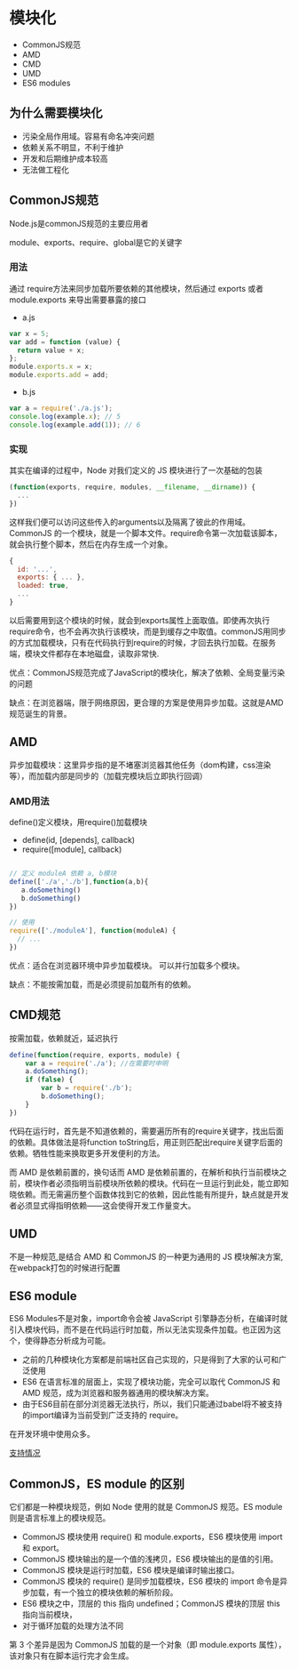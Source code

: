 # 模块化

- CommonJS规范
- AMD
- CMD
- UMD
- ES6 modules

## 为什么需要模块化

- 污染全局作用域。容易有命名冲突问题
- 依赖关系不明显，不利于维护
- 开发和后期维护成本较高
- 无法做工程化

## CommonJS规范

Node.js是commonJS规范的主要应用者

module、exports、require、global是它的关键字

### 用法

通过 require方法来同步加载所要依赖的其他模块，然后通过 exports 或者 module.exports 来导出需要暴露的接口

- a.js

```js
var x = 5;
var add = function (value) {
  return value + x;
};
module.exports.x = x;
module.exports.add = add;
```

- b.js

```js
var a = require('./a.js');
console.log(example.x); // 5
console.log(example.add(1)); // 6
```

### 实现

其实在编译的过程中，Node 对我们定义的 JS 模块进行了一次基础的包装

```js
(function(exports, require, modules, __filename, __dirname)) {
  ...
})
```

这样我们便可以访问这些传入的arguments以及隔离了彼此的作用域。
CommonJS 的一个模块，就是一个脚本文件。require命令第一次加载该脚本，就会执行整个脚本，然后在内存生成一个对象。

```js
{
  id: '...',
  exports: { ... },
  loaded: true,
  ...
}
```

以后需要用到这个模块的时候，就会到exports属性上面取值。即使再次执行require命令，也不会再次执行该模块，而是到缓存之中取值。commonJS用同步的方式加载模块，只有在代码执行到require的时候，才回去执行加载。在服务端，模块文件都存在本地磁盘，读取非常快.

优点：CommonJS规范完成了JavaScript的模块化，解决了依赖、全局变量污染的问题

缺点：在浏览器端，限于网络原因，更合理的方案是使用异步加载。这就是AMD规范诞生的背景。

## AMD

异步加载模块：这里异步指的是不堵塞浏览器其他任务（dom构建，css渲染等），而加载内部是同步的（加载完模块后立即执行回调）

### AMD用法

define()定义模块，用require()加载模块

- define(id, [depends], callback)
- require([module], callback)

```js

// 定义 moduleA 依赖 a, b模块
define(['./a','./b'],function(a,b){
   a.doSomething()
   b.doSomething()
}) 

// 使用
require(['./moduleA'], function(moduleA) {
  // ...
})
```

优点：适合在浏览器环境中异步加载模块。 可以并行加载多个模块。

缺点：不能按需加载，而是必须提前加载所有的依赖。

## CMD规范

按需加载，依赖就近，延迟执行

```js
define(function(require, exports, module) {
    var a = require('./a'); //在需要时申明
    a.doSomething();
    if (false) {
        var b = require('./b');
        b.doSomething();
    }
})
```

代码在运行时，首先是不知道依赖的，需要遍历所有的require关键字，找出后面的依赖。具体做法是将function toString后，用正则匹配出require关键字后面的依赖。牺牲性能来换取更多开发便利的方法。

而 AMD 是依赖前置的，换句话而 AMD 是依赖前置的，在解析和执行当前模块之前，模块作者必须指明当前模块所依赖的模块。代码在一旦运行到此处，能立即知晓依赖。而无需遍历整个函数体找到它的依赖，因此性能有所提升，缺点就是开发者必须显式得指明依赖——这会使得开发工作量变大。

## UMD

不是一种规范,是结合 AMD 和 CommonJS 的一种更为通用的 JS 模块解决方案,在webpack打包的时候进行配置

## ES6 module

ES6 Modules不是对象，import命令会被 JavaScript 引擎静态分析，在编译时就引入模块代码，而不是在代码运行时加载，所以无法实现条件加载。也正因为这个，使得静态分析成为可能。

- 之前的几种模块化方案都是前端社区自己实现的，只是得到了大家的认可和广泛使用
- ES6 在语言标准的层面上，实现了模块功能，完全可以取代 CommonJS 和 AMD 规范，成为浏览器和服务器通用的模块解决方案。
- 由于ES6目前在部分浏览器无法执行，所以，我们只能通过babel将不被支持的import编译为当前受到广泛支持的 require。

在开发环境中使用众多。

[支持情况](http://kangax.github.io/compat-table/es6/)

## CommonJS，ES module 的区别

它们都是一种模块规范，例如 Node 使用的就是 CommonJS 规范。ES module 则是语言标准上的模块规范。

- CommonJS 模块使用 require() 和 module.exports，ES6 模块使用 import和 export。
- CommonJS 模块输出的是一个值的浅拷贝，ES6 模块输出的是值的引用。
- CommonJS 模块是运行时加载，ES6 模块是编译时输出接口。
- CommonJS 模块的 require() 是同步加载模块，ES6 模块的 import 命令是异步加载，有一个独立的模块依赖的解析阶段。
- ES6 模块之中，顶层的 this 指向 undefined；CommonJS 模块的顶层 this 指向当前模块，
- 对于循环加载的处理方法不同

第 3 个差异是因为 CommonJS 加载的是一个对象（即 module.exports 属性），该对象只有在脚本运行完才会生成。
